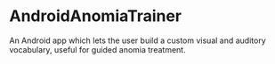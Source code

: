 AndroidAnomiaTrainer
=======================================

An Android app which lets the user build a custom visual and auditory vocabulary, useful for guided anomia treatment.